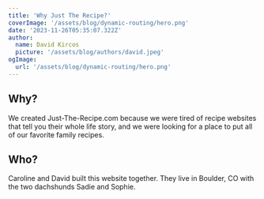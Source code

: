 ```yaml
---
title: 'Why Just The Recipe?'
coverImage: '/assets/blog/dynamic-routing/hero.png'
date: '2023-11-26T05:35:07.322Z'
author:
  name: David Kircos
  picture: '/assets/blog/authors/david.jpeg'
ogImage:
  url: '/assets/blog/dynamic-routing/hero.png'
---
```


## Why?
We created Just-The-Recipe.com because we were tired of recipe websites that tell you their whole life story, and we were looking for a place to put all of our favorite family recipes. 

## Who?
Caroline and David built this website together. They live in Boulder, CO with the two dachshunds Sadie and Sophie.